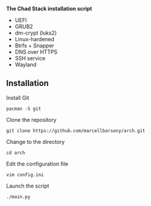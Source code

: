 **The Chad Stack installation script**

- UEFI
- GRUB2
- dm-crypt (luks2)
- Linux-hardened
- Btrfs + Snapper
- DNS over HTTPS
- SSH service
- Wayland

## Installation

Install Git
```
pacman -S git
```

Clone the repository
```
git clone https://github.com/marcellbarsony/arch.git
```

Change to the directory
```
cd arch
```

Edit the configuration file
```
vim config.ini
```

Launch the script
```
./main.py
```
